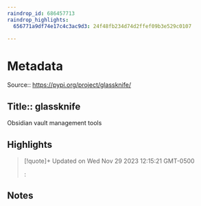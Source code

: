 ```yaml
---
raindrop_id: 686457713
raindrop_highlights:
  656771a9df74e17c4c3ac9d3: 24f48fb234d74d2ffef09b3e529c0107

---
```


# Metadata
Source:: https://pypi.org/project/glassknife/

Title:: glassknife
---

Obsidian vault management tools

## Highlights

> [!quote]+ Updated on Wed Nov 29 2023 12:15:21 GMT-0500
>
> :
## Notes
